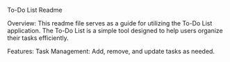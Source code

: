 To-Do List Readme

Overview:
This readme file serves as a guide for utilizing the To-Do List application. The To-Do List is a simple tool designed to help users organize their tasks efficiently.

Features:
Task Management: Add, remove, and update tasks as needed.
